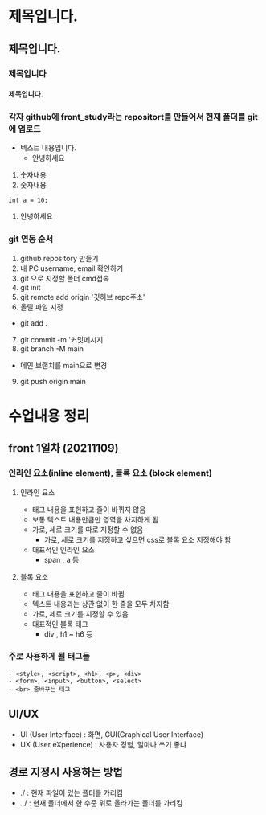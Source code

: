 # 제목입니다.
## 제목입니다.
### 제목입니다
#### 제목입니다.
### 각자 github에 front_study라는 repositort를 만들어서 현재 폴더를 git에 업로드

- 텍스트 내용입니다.
    - 안녕하세요
1. 숫자내용
1. 숫자내용
```
int a = 10;
```
1. 안녕하세요

### git 연동 순서
1. github repository 만들기
2. 내 PC username, email 확인하기
3. git 으로 지정할 폴더 cmd접속
3. git init
4. git remote add origin '깃허브 repo주소'
5. 올릴 파일 지정
- git add .
7. git commit -m '커밋메시지'
8. git branch -M main
- 메인 브랜치를 main으로 변경
9. git push origin main

# 수업내용 정리
## front 1일차 (20211109)
### 인라인 요소(inline element), 블록 요소 (block element)
1. 인라인 요소 
    - 태그 내용을 표현하고 줄이 바뀌지 않음
    - 보통 텍스트 내용만큼만 영역을 차지하게 됨
    - 가로, 세로 크기를 따로 지정할 수 없음
        - 가로, 세로 크기를 지정하고 싶으면 css로 블록 요소 지정해야 함
    - 대표적인 인라인 요소
        - span , a 등 

2. 블록 요소
    - 태그 내용을 표현하고 줄이 바뀜
    - 텍스트 내용과는 상관 없이 한 줄을 모두 차지함
    - 가로, 세로 크기를 지정할 수 있음
    - 대표적인 블록 태그 
        - div , h1 ~ h6 등 

### 주로 사용하게 될 태그들
```
- <style>, <script>, <h1>, <p>, <div>
- <form>, <input>, <button>, <select>
- <br> 줄바꾸는 태그
```
## UI/UX
- UI (User Interface) : 화면, GUI(Graphical User Interface)
- UX (User eXperience) : 사용자 경험, 얼마나 쓰기 좋냐 

## 경로 지정시 사용하는 방법

- ./ : 현재 파일이 있는 폴더를 가리킴
- ../ : 현재 폴더에서 한 수준 위로 올라가는 폴더를 가리킴